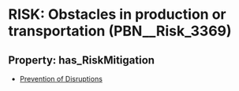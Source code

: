 # RISK: __Obstacles in production or transportation__ (PBN__Risk_3369)

## Property: has_RiskMitigation

* [Prevention of Disruptions](PBN__Mitigation_2183)

